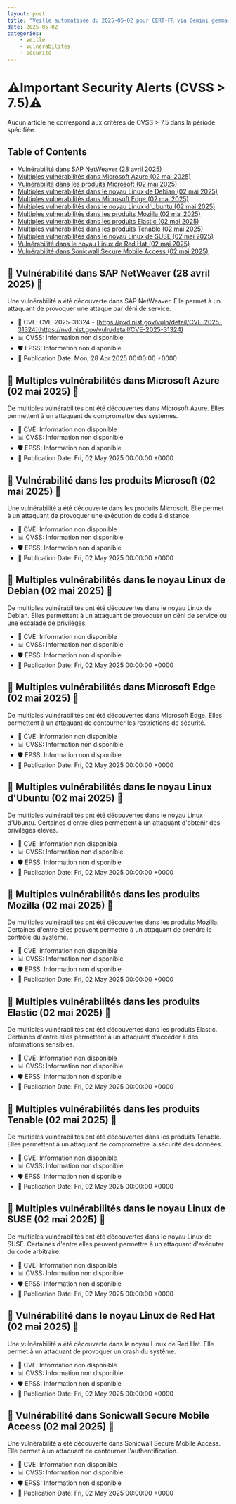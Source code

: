 ```yaml
---
layout: post
title: "Veille automatisée du 2025-05-02 pour CERT-FR via Gemini gemma-3-27b-it"
date: 2025-05-02
categories:
    - veille
    - vulnérabilités
    - sécurité
---
```

# ⚠️Important Security Alerts (CVSS > 7.5)⚠️
Aucun article ne correspond aux critères de CVSS > 7.5 dans la période spécifiée.

## Table of Contents
* [Vulnérabilité dans SAP NetWeaver (28 avril 2025)](#vulnérabilité-dans-sap-netweaver-28-avril-2025)
* [Multiples vulnérabilités dans Microsoft Azure (02 mai 2025)](#multiples-vulnérabilités-dans-microsoft-azure-02-mai-2025)
* [Vulnérabilité dans les produits Microsoft (02 mai 2025)](#vulnérabilité-dans-les-produits-microsoft-02-mai-2025)
* [Multiples vulnérabilités dans le noyau Linux de Debian (02 mai 2025)](#multiples-vulnérabilités-dans-le-noyau-linux-de-debian-02-mai-2025)
* [Multiples vulnérabilités dans Microsoft Edge (02 mai 2025)](#multiples-vulnérabilités-dans-microsoft-edge-02-mai-2025)
* [Multiples vulnérabilités dans le noyau Linux d'Ubuntu (02 mai 2025)](#multiples-vulnérabilités-dans-le-noyau-linux-dubuntu-02-mai-2025)
* [Multiples vulnérabilités dans les produits Mozilla (02 mai 2025)](#multiples-vulnérabilités-dans-les-produits-mozilla-02-mai-2025)
* [Multiples vulnérabilités dans les produits Elastic (02 mai 2025)](#multiples-vulnérabilités-dans-les-produits-elastic-02-mai-2025)
* [Multiples vulnérabilités dans les produits Tenable (02 mai 2025)](#multiples-vulnérabilités-dans-les-produits-tenable-02-mai-2025)
* [Multiples vulnérabilités dans le noyau Linux de SUSE (02 mai 2025)](#multiples-vulnérabilités-dans-le-noyau-linux-de-suse-02-mai-2025)
* [Vulnérabilité dans le noyau Linux de Red Hat (02 mai 2025)](#vulnérabilité-dans-le-noyau-linux-de-red-hat-02-mai-2025)
* [Vulnérabilité dans Sonicwall Secure Mobile Access (02 mai 2025)](#vulnérabilité-dans-sonicwall-secure-mobile-access-02-mai-2025)

## 🚨 Vulnérabilité dans SAP NetWeaver (28 avril 2025) 🚨
Une vulnérabilité a été découverte dans SAP NetWeaver. Elle permet à un attaquant de provoquer une attaque par déni de service. 
* 🔑 CVE: CVE-2025-31324 - [https://nvd.nist.gov/vuln/detail/CVE-2025-31324](https://nvd.nist.gov/vuln/detail/CVE-2025-31324)
* 📊 CVSS: Information non disponible
* 🛡️ EPSS: Information non disponible
* 📅 Publication Date: Mon, 28 Apr 2025 00:00:00 +0000

## 🚨 Multiples vulnérabilités dans Microsoft Azure (02 mai 2025) 🚨
De multiples vulnérabilités ont été découvertes dans Microsoft Azure. Elles permettent à un attaquant de compromettre des systèmes. 
* 🔑 CVE: Information non disponible
* 📊 CVSS: Information non disponible
* 🛡️ EPSS: Information non disponible
* 📅 Publication Date: Fri, 02 May 2025 00:00:00 +0000

## 🚨 Vulnérabilité dans les produits Microsoft (02 mai 2025) 🚨
Une vulnérabilité a été découverte dans les produits Microsoft. Elle permet à un attaquant de provoquer une exécution de code à distance. 
* 🔑 CVE: Information non disponible
* 📊 CVSS: Information non disponible
* 🛡️ EPSS: Information non disponible
* 📅 Publication Date: Fri, 02 May 2025 00:00:00 +0000

## 🚨 Multiples vulnérabilités dans le noyau Linux de Debian (02 mai 2025) 🚨
De multiples vulnérabilités ont été découvertes dans le noyau Linux de Debian. Elles permettent à un attaquant de provoquer un déni de service ou une escalade de privilèges. 
* 🔑 CVE: Information non disponible
* 📊 CVSS: Information non disponible
* 🛡️ EPSS: Information non disponible
* 📅 Publication Date: Fri, 02 May 2025 00:00:00 +0000

## 🚨 Multiples vulnérabilités dans Microsoft Edge (02 mai 2025) 🚨
De multiples vulnérabilités ont été découvertes dans Microsoft Edge. Elles permettent à un attaquant de contourner les restrictions de sécurité. 
* 🔑 CVE: Information non disponible
* 📊 CVSS: Information non disponible
* 🛡️ EPSS: Information non disponible
* 📅 Publication Date: Fri, 02 May 2025 00:00:00 +0000

## 🚨 Multiples vulnérabilités dans le noyau Linux d'Ubuntu (02 mai 2025) 🚨
De multiples vulnérabilités ont été découvertes dans le noyau Linux d'Ubuntu. Certaines d'entre elles permettent à un attaquant d'obtenir des privilèges élevés.
* 🔑 CVE: Information non disponible
* 📊 CVSS: Information non disponible
* 🛡️ EPSS: Information non disponible
* 📅 Publication Date: Fri, 02 May 2025 00:00:00 +0000

## 🚨 Multiples vulnérabilités dans les produits Mozilla (02 mai 2025) 🚨
De multiples vulnérabilités ont été découvertes dans les produits Mozilla. Certaines d'entre elles peuvent permettre à un attaquant de prendre le contrôle du système.
* 🔑 CVE: Information non disponible
* 📊 CVSS: Information non disponible
* 🛡️ EPSS: Information non disponible
* 📅 Publication Date: Fri, 02 May 2025 00:00:00 +0000

## 🚨 Multiples vulnérabilités dans les produits Elastic (02 mai 2025) 🚨
De multiples vulnérabilités ont été découvertes dans les produits Elastic. Certaines d'entre elles permettent à un attaquant d'accéder à des informations sensibles.
* 🔑 CVE: Information non disponible
* 📊 CVSS: Information non disponible
* 🛡️ EPSS: Information non disponible
* 📅 Publication Date: Fri, 02 May 2025 00:00:00 +0000

## 🚨 Multiples vulnérabilités dans les produits Tenable (02 mai 2025) 🚨
De multiples vulnérabilités ont été découvertes dans les produits Tenable. Elles permettent à un attaquant de compromettre la sécurité des données.
* 🔑 CVE: Information non disponible
* 📊 CVSS: Information non disponible
* 🛡️ EPSS: Information non disponible
* 📅 Publication Date: Fri, 02 May 2025 00:00:00 +0000

## 🚨 Multiples vulnérabilités dans le noyau Linux de SUSE (02 mai 2025) 🚨
De multiples vulnérabilités ont été découvertes dans le noyau Linux de SUSE. Certaines d'entre elles peuvent permettre à un attaquant d'exécuter du code arbitraire.
* 🔑 CVE: Information non disponible
* 📊 CVSS: Information non disponible
* 🛡️ EPSS: Information non disponible
* 📅 Publication Date: Fri, 02 May 2025 00:00:00 +0000

## 🚨 Vulnérabilité dans le noyau Linux de Red Hat (02 mai 2025) 🚨
Une vulnérabilité a été découverte dans le noyau Linux de Red Hat. Elle permet à un attaquant de provoquer un crash du système.
* 🔑 CVE: Information non disponible
* 📊 CVSS: Information non disponible
* 🛡️ EPSS: Information non disponible
* 📅 Publication Date: Fri, 02 May 2025 00:00:00 +0000

## 🚨 Vulnérabilité dans Sonicwall Secure Mobile Access (02 mai 2025) 🚨
Une vulnérabilité a été découverte dans Sonicwall Secure Mobile Access. Elle permet à un attaquant de contourner l'authentification.
* 🔑 CVE: Information non disponible
* 📊 CVSS: Information non disponible
* 🛡️ EPSS: Information non disponible
* 📅 Publication Date: Fri, 02 May 2025 00:00:00 +0000
